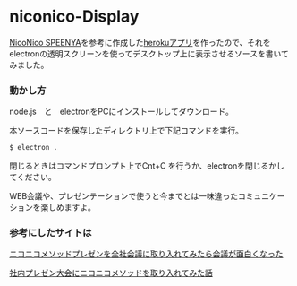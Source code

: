 # niconico-Display

[NicoNico SPEENYA](https://github.com/chimerast/niconico-speenya)を参考に作成した[herokuアプリ](https://nico-chat.herokuapp.com/controller/)を作ったので、それをelectronの透明スクリーンを使ってデスクトップ上に表示させるソースを書いてみました。

### 動かし方

node.js　と　electronをPCにインストールしてダウンロード。

本ソースコードを保存したディレクトリ上で下記コマンドを実行。

```bash
$ electron .
```

閉じるときはコマンドプロンプト上でCnt+C を行うか、electronを閉じるかしてください。

WEB会議や、プレゼンテーションで使うと今までとは一味違ったコミュニケーションを楽しめますよ。

### 参考にしたサイトは

[ニコニコメソッドプレゼンを全社会議に取り入れてみたら会議が面白くなった](http://tech.uzabase.com/entry/2015/06/01/143202)

[社内プレゼン大会にニコニコメソッドを取り入れてみた話](http://atoms.loftwork.jp/20170925_nicomethod/)
